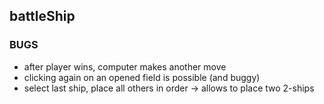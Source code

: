 ## battleShip

### BUGS

-   after player wins, computer makes another move
-   clicking again on an opened field is possible (and buggy)
-   select last ship, place all others in order -> allows to place two 2-ships
